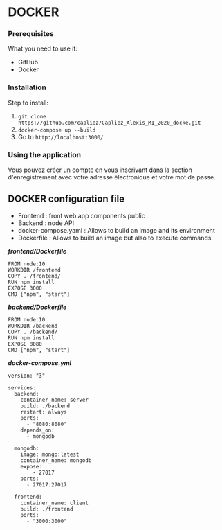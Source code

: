 # DOCKER

### Prerequisites

What you need to use it:
  * GitHub
  * Docker

### Installation

Step to install:
  1. ``` git clone https://github.com/capliez/Capliez_Alexis_M1_2020_docke.git ```
  2. ``` docker-compose up --build ```
  3. Go to ``` http://localhost:3000/ ```

### Using the application

Vous pouvez créer un compte en vous inscrivant dans la section d'enregistrement avec votre adresse électronique et votre mot de passe.

## DOCKER configuration file

- Frontend : front web app components public 
- Backend : node API 
- docker-compose.yaml : Allows to build an image and its environment
- Dockerfile : Allows to build an image but also to execute commands

***frontend/Dockerfile***
````
FROM node:10
WORKDIR /frontend
COPY . /frontend/
RUN npm install
EXPOSE 3000
CMD ["npm", "start"]
````


***backend/Dockerfile***
````
FROM node:10
WORKDIR /backend
COPY . /backend/
RUN npm install
EXPOSE 8080
CMD ["npm", "start"]
````

***docker-compose.yml***
````
version: "3"

services:
  backend:
    container_name: server
    build: ./backend
    restart: always
    ports:
      - "8080:8080"
    depends_on:
      - mongodb
      
  mongodb:
    image: mongo:latest
    container_name: mongodb
    expose: 
        - 27017
    ports:
      - 27017:27017

  frontend:
    container_name: client
    build: ./frontend
    ports:
      - "3000:3000"
````

 
 

